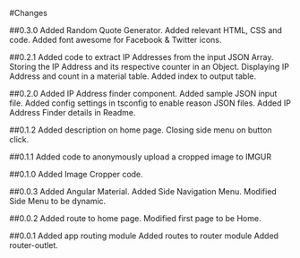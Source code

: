 #Changes

##0.3.0
Added Random Quote Generator.
Added relevant HTML, CSS and code.
Added font awesome for Facebook & Twitter icons.

##0.2.1
Added code to extract IP Addresses from the input JSON Array.
Storing the IP Address and its respective counter in an Object.
Displaying IP Address and count in a material table.
Added index to output table.

##0.2.0
Added IP Address finder component.
Added sample JSON input file.
Added config settings in tsconfig to enable reason JSON files.
Added IP Address Finder details in Readme.

##0.1.2
Added description on home page.
Closing side menu on button click.

##0.1.1
Added code to anonymously upload a cropped image to IMGUR

##0.1.0
Added Image Cropper code.

##0.0.3
Added Angular Material.
Added Side Navigation Menu.
Modified Side Menu to be dynamic.

##0.0.2
Added route to home page.
Modified first page to be Home.

##0.0.1
Added app routing module
Added routes to router module
Added router-outlet.